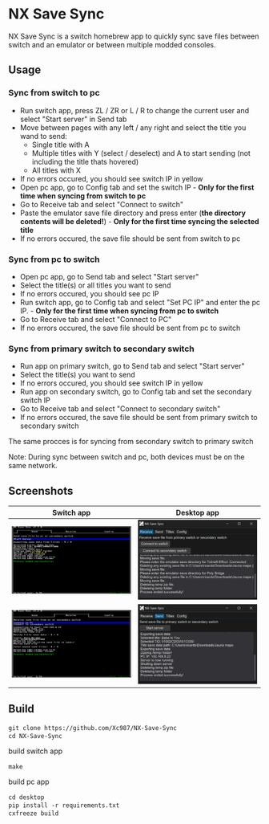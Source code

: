 # NX Save Sync

NX Save Sync is a switch homebrew app to quickly sync save files between switch and an emulator or between multiple modded consoles.

## Usage

### Sync from switch to pc

- Run switch app, press ZL / ZR or L / R to change the current user and select "Start server" in Send tab
- Move between pages with any left / any right and select the title you wand to send:
  - Single title with A
  - Multiple titles with Y (select / deselect) and A to start sending (not including the title thats hovered) 
  - All titles with X
- If no errors occured, you should see switch IP in yellow
- Open pc app, go to Config tab and set the switch IP - **Only for the first time when syncing from switch to pc**
- Go to Receive tab and select "Connect to switch"
- Paste the emulator save file directory and press enter (**the directory contents will be deleted!**) - **Only for the first time syncing the selected title**
- If no errors occured, the save file should be sent from switch to pc

### Sync from pc to switch

- Open pc app, go to Send tab and select "Start server"
- Select the title(s) or all titles you want to send
- If no errors occured, you should see pc IP
- Run switch app, go to Config tab and select "Set PC IP" and enter the pc IP. - **Only for the first time when syncing from pc to switch**
- Go to Receive tab and select "Connect to PC"
- If no errors occured, the save file should be sent from pc to switch

### Sync from primary switch to secondary switch

- Run app on primary switch, go to Send tab and select "Start server"
- Select the title(s) you want to send
- If no errors occured, you should see switch IP in yellow
- Run app on secondary switch, go to Config tab and set the secondary switch IP
- Go to Receive tab and select "Connect to secondary switch"
- If no errors occured, the save file should be sent from primary switch to secondary switch

The same procces is for syncing from secondary switch to primary switch

Note: During sync between switch and pc, both devices must be on the same network.

## Screenshots

<table width="100%">
  <thead>
    <tr>
      <th width="50%">Switch app</th>
      <th width="50%">Desktop app</th>
    </tr>
  </thead>
  <tbody>
    <tr>
      <td width="50%"><img src="screenshots/switch1.jpg"/></td>
      <td width="50%"><img src="screenshots/desk1.png"/></td>
    </tr>
    <tr>
      <td width="50%"><img src="screenshots/switch2.jpg"/></td>
      <td width="50%"><img src="screenshots/desk2.png"/></td>
    </tr>
  </tbody>
</table>

## Build

```
git clone https://github.com/Xc987/NX-Save-Sync
cd NX-Save-Sync
```

build switch app

```
make
```

build pc app

```
cd desktop
pip install -r requirements.txt
cxfreeze build
```
